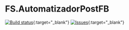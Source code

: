 # FS.AutomatizadorPostFB

[![Build status](https://ci.appveyor.com/api/projects/status/kqdoj10duucx6mts?svg=true)](https://ci.appveyor.com/project/FlavioSpedaletti/fs-automatizadorpostfb){:target="_blank"} [![Issues](https://img.shields.io/github/issues/FlavioSpedaletti/FS.AutomatizadorPostFB.svg)](https://huboard.com/FlavioSpedaletti/FS.AutomatizadorPostFB){:target="_blank"}
